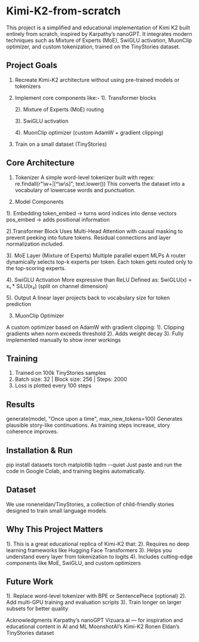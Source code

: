 # Kimi-K2-from-scratch

This project is a simplified and educational implementation of Kimi K2 built entirely from scratch, inspired by Karpathy’s nanoGPT. It integrates modern techniques such as Mixture of Experts (MoE), SwiGLU activation, MuonClip optimizer, and custom tokenization, trained on the TinyStories dataset.

## Project Goals

1. Recreate Kimi-K2 architecture without using pre-trained models or tokenizers
   
2. Implement core components like:-
    1). Transformer blocks
   
    2). Mixture of Experts (MoE) routing
   
    3). SwiGLU activation
   
    4). MuonClip optimizer (custom AdamW + gradient clipping)
   
3. Train on a small dataset (TinyStories)

## Core Architecture

1. Tokenizer
A simple word-level tokenizer built with regex:
      re.findall(r"\w+|[^\w\s]", text.lower())
This converts the dataset into a vocabulary of lowercase words and punctuation.

2. Model Components
   
 1). Embedding
token_embed → turns word indices into dense vectors
pos_embed → adds positional information

 2).Transformer Block
Uses Multi-Head Attention with causal masking to prevent peeking into future tokens.
Residual connections and layer normalization included.

 3). MoE Layer (Mixture of Experts)
Multiple parallel expert MLPs
A router dynamically selects top-k experts per token.
Each token gets routed only to the top-scoring experts.

 4). SwiGLU Activation
More expressive than ReLU
Defined as: SwiGLU(x) = x₁ * SiLU(x₂) (split on channel dimension)

 5). Output
A linear layer projects back to vocabulary size for token prediction

3. MuonClip Optimizer

A custom optimizer based on AdamW with gradient clipping:
 1). Clipping gradients when norm exceeds threshold
 2). Adds weight decay
 3). Fully implemented manually to show inner workings

## Training

1. Trained on 100k TinyStories samples
2. Batch size: 32 | Block size: 256 | Steps: 2000
3. Loss is plotted every 100 steps

## Results
generate(model, "Once upon a time", max_new_tokens=100)
Generates plausible story-like continuations. As training steps increase, story coherence improves.

## Installation & Run

pip install datasets torch matplotlib tqdm --quiet
Just paste and run the code in Google Colab, and training begins automatically.

## Dataset
We use roneneldan/TinyStories, a collection of child-friendly stories designed to train small language models.

## Why This Project Matters

1). This is a great educational replica of Kimi-K2 that:
2). Requires no deep learning frameworks like Hugging Face Transformers
3). Helps you understand every layer from tokenization to logits
4). Includes cutting-edge components like MoE, SwiGLU, and custom optimizers

## Future Work

1). Replace word-level tokenizer with BPE or SentencePiece (optional)
2). Add multi-GPU training and evaluation scripts
3). Train longer on larger subsets for better quality

Acknowledgments
Karpathy’s nanoGPT
Vizuara.ai — for inspiration and educational content in AI and ML
MoonshotAI’s Kimi-K2
Ronen Eldan’s TinyStories dataset
